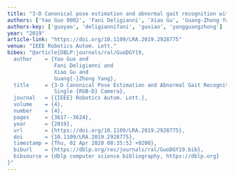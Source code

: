 ```yaml
---
title: "3-D Canonical pose estimation and abnormal gait recognition with a single RGB-D camera"
authors: ['Yao Guo 0002', 'Fani Deligianni', 'Xiao Gu', 'Guang-Zhong Yang']
authors-key: ['guoyao', 'deligiannifani', 'guxiao', 'yangguangzhong']
year: "2019"
article-link: "https://doi.org/10.1109/LRA.2019.2928775"
venue: "IEEE Robotics Autom. Lett."
bibex: "@article{DBLP:journals/ral/GuoDGY19,
  author    = {Yao Guo and
               Fani Deligianni and
               Xiao Gu and
               Guang{-}Zhong Yang},
  title     = {3-D Canonical Pose Estimation and Abnormal Gait Recognition With a
               Single {RGB-D} Camera},
  journal   = {{IEEE} Robotics Autom. Lett.},
  volume    = {4},
  number    = {4},
  pages     = {3617--3624},
  year      = {2019},
  url       = {https://doi.org/10.1109/LRA.2019.2928775},
  doi       = {10.1109/LRA.2019.2928775},
  timestamp = {Thu, 02 Apr 2020 08:35:52 +0200},
  biburl    = {https://dblp.org/rec/journals/ral/GuoDGY19.bib},
  bibsource = {dblp computer science bibliography, https://dblp.org}
}"
---
```

